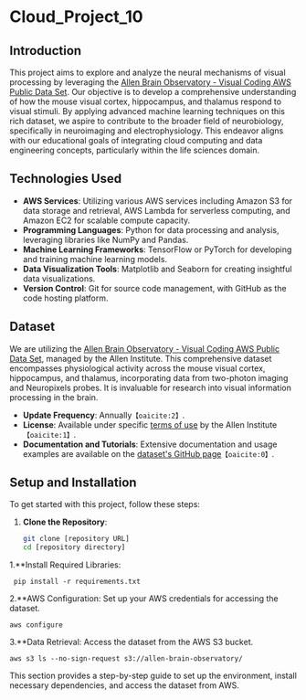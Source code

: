 # Cloud_Project_10
## Introduction
This project aims to explore and analyze the neural mechanisms of visual processing by leveraging the [Allen Brain Observatory - Visual Coding AWS Public Data Set](https://registry.opendata.aws/allen-brain-observatory/). Our objective is to develop a comprehensive understanding of how the mouse visual cortex, hippocampus, and thalamus respond to visual stimuli. By applying advanced machine learning techniques on this rich dataset, we aspire to contribute to the broader field of neurobiology, specifically in neuroimaging and electrophysiology. This endeavor aligns with our educational goals of integrating cloud computing and data engineering concepts, particularly within the life sciences domain.
## Technologies Used
- **AWS Services**: Utilizing various AWS services including Amazon S3 for data storage and retrieval, AWS Lambda for serverless computing, and Amazon EC2 for scalable compute capacity.
- **Programming Languages**: Python for data processing and analysis, leveraging libraries like NumPy and Pandas.
- **Machine Learning Frameworks**: TensorFlow or PyTorch for developing and training machine learning models.
- **Data Visualization Tools**: Matplotlib and Seaborn for creating insightful data visualizations.
- **Version Control**: Git for source code management, with GitHub as the code hosting platform.
## Dataset
We are utilizing the [Allen Brain Observatory - Visual Coding AWS Public Data Set](https://registry.opendata.aws/allen-brain-observatory/), managed by the Allen Institute. This comprehensive dataset encompasses physiological activity across the mouse visual cortex, hippocampus, and thalamus, incorporating data from two-photon imaging and Neuropixels probes. It is invaluable for research into visual information processing in the brain.

- **Update Frequency**: Annually&#8203;``【oaicite:2】``&#8203;.
- **License**: Available under specific [terms of use](http://www.alleninstitute.org/legal/terms-use/) by the Allen Institute&#8203;``【oaicite:1】``&#8203;.
- **Documentation and Tutorials**: Extensive documentation and usage examples are available on the [dataset's GitHub page](https://github.com/AllenInstitute/AllenSDK/wiki/Use-the-Allen-Brain-Observatory-%E2%80%93-Visual-Coding-on-AWS)&#8203;``【oaicite:0】``&#8203;.
## Setup and Installation
To get started with this project, follow these steps:

1. **Clone the Repository**:
   ```bash
   git clone [repository URL]
   cd [repository directory]

1.**Install Required Libraries:

     pip install -r requirements.txt  

2.**AWS Configuration:
Set up your AWS credentials for accessing the dataset.

    aws configure

3.**Data Retrieval:
Access the dataset from the AWS S3 bucket.

    aws s3 ls --no-sign-request s3://allen-brain-observatory/

This section provides a step-by-step guide to set up the environment, install necessary dependencies, and access the dataset from AWS.

